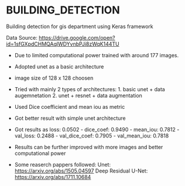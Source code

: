 # BUILDING_DETECTION

Building detection for gis department using Keras framework


Data Source: https://drive.google.com/open?id=1sfGXpdCHMQAqlWDYvnbPJi8zWqK144TU
 

* Due to limited computational power trained  with around 177 images.

* Adopted unet as a basic architecture

* image size of 128 x 128 choosen

* Tried with mainly 2 types of architectures:
      1. basic unet + data augemnetation
      2. unet + resnet + data augmentation
      
* Used Dice coefficient and mean iou as metric

* Got better result with simple unet architecture 

* Got results as loss: 0.0502 - dice_coef: 0.9490 - mean_iou: 0.7812 - val_loss: 0.2488 - val_dice_coef: 0.7905 - val_mean_iou: 0.7818

* Results can be further improved with more images and better computational power

* Some reaserch pappers followed:
      Unet: https://arxiv.org/abs/1505.04597
      Deep Residual U-Net: https://arxiv.org/abs/1711.10684
